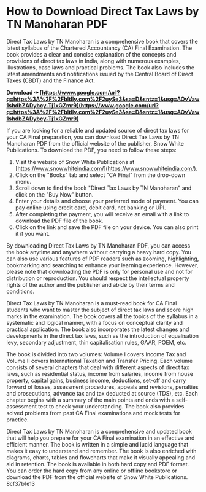 
 
# How to Download Direct Tax Laws by TN Manoharan PDF
 
Direct Tax Laws by TN Manoharan is a comprehensive book that covers the latest syllabus of the Chartered Accountancy (CA) Final Examination. The book provides a clear and concise explanation of the concepts and provisions of direct tax laws in India, along with numerous examples, illustrations, case laws and practical problems. The book also includes the latest amendments and notifications issued by the Central Board of Direct Taxes (CBDT) and the Finance Act.
 
**Download ✑ [https://www.google.com/url?q=https%3A%2F%2Fbltlly.com%2F2uySe3&sa=D&sntz=1&usg=AOvVaw1shdbZADybcy-Tj1xGZmr9](https://www.google.com/url?q=https%3A%2F%2Fbltlly.com%2F2uySe3&sa=D&sntz=1&usg=AOvVaw1shdbZADybcy-Tj1xGZmr9)**


 
If you are looking for a reliable and updated source of direct tax laws for your CA Final preparation, you can download Direct Tax Laws by TN Manoharan PDF from the official website of the publisher, Snow White Publications. To download the PDF, you need to follow these steps:
 
1. Visit the website of Snow White Publications at [https://www.snowwhiteindia.com/](https://www.snowwhiteindia.com/).
2. Click on the "Books" tab and select "CA Final" from the drop-down menu.
3. Scroll down to find the book "Direct Tax Laws by TN Manoharan" and click on the "Buy Now" button.
4. Enter your details and choose your preferred mode of payment. You can pay online using credit card, debit card, net banking or UPI.
5. After completing the payment, you will receive an email with a link to download the PDF file of the book.
6. Click on the link and save the PDF file on your device. You can also print it if you want.

By downloading Direct Tax Laws by TN Manoharan PDF, you can access the book anytime and anywhere without carrying a heavy hard copy. You can also use various features of PDF readers such as zooming, highlighting, bookmarking and searching to enhance your learning experience. However, please note that downloading the PDF is only for personal use and not for distribution or reproduction. You should respect the intellectual property rights of the author and the publisher and abide by their terms and conditions.
  
Direct Tax Laws by TN Manoharan is a must-read book for CA Final students who want to master the subject of direct tax laws and score high marks in the examination. The book covers all the topics of the syllabus in a systematic and logical manner, with a focus on conceptual clarity and practical application. The book also incorporates the latest changes and developments in the direct tax laws, such as the introduction of equalisation levy, secondary adjustment, thin capitalisation rules, GAAR, POEM, etc.
 
The book is divided into two volumes: Volume I covers Income Tax and Volume II covers International Taxation and Transfer Pricing. Each volume consists of several chapters that deal with different aspects of direct tax laws, such as residential status, income from salaries, income from house property, capital gains, business income, deductions, set-off and carry forward of losses, assessment procedures, appeals and revisions, penalties and prosecutions, advance tax and tax deducted at source (TDS), etc. Each chapter begins with a summary of the main points and ends with a self-assessment test to check your understanding. The book also provides solved problems from past CA Final examinations and mock tests for practice.
 
Direct Tax Laws by TN Manoharan is a comprehensive and updated book that will help you prepare for your CA Final examination in an effective and efficient manner. The book is written in a simple and lucid language that makes it easy to understand and remember. The book is also enriched with diagrams, charts, tables and flowcharts that make it visually appealing and aid in retention. The book is available in both hard copy and PDF format. You can order the hard copy from any online or offline bookstore or download the PDF from the official website of Snow White Publications.
 8cf37b1e13
 
